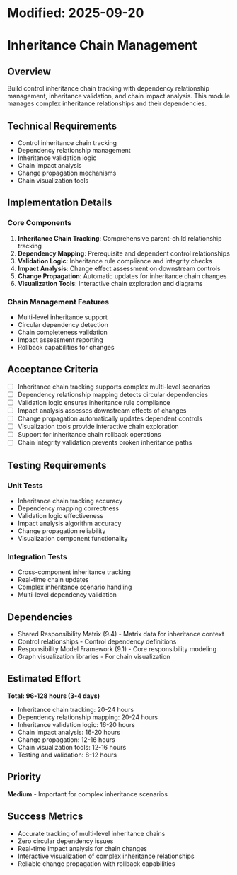 # Modified: 2025-09-20

# Inheritance Chain Management

## Overview
Build control inheritance chain tracking with dependency relationship management, inheritance validation, and chain impact analysis. This module manages complex inheritance relationships and their dependencies.

## Technical Requirements
- Control inheritance chain tracking
- Dependency relationship management
- Inheritance validation logic
- Chain impact analysis
- Change propagation mechanisms
- Chain visualization tools

## Implementation Details

### Core Components
1. **Inheritance Chain Tracking**: Comprehensive parent-child relationship tracking
2. **Dependency Mapping**: Prerequisite and dependent control relationships
3. **Validation Logic**: Inheritance rule compliance and integrity checks
4. **Impact Analysis**: Change effect assessment on downstream controls
5. **Change Propagation**: Automatic updates for inheritance chain changes
6. **Visualization Tools**: Interactive chain exploration and diagrams

### Chain Management Features
- Multi-level inheritance support
- Circular dependency detection
- Chain completeness validation
- Impact assessment reporting
- Rollback capabilities for changes

## Acceptance Criteria
- [ ] Inheritance chain tracking supports complex multi-level scenarios
- [ ] Dependency relationship mapping detects circular dependencies
- [ ] Validation logic ensures inheritance rule compliance
- [ ] Impact analysis assesses downstream effects of changes
- [ ] Change propagation automatically updates dependent controls
- [ ] Visualization tools provide interactive chain exploration
- [ ] Support for inheritance chain rollback operations
- [ ] Chain integrity validation prevents broken inheritance paths

## Testing Requirements

### Unit Tests
- Inheritance chain tracking accuracy
- Dependency mapping correctness
- Validation logic effectiveness
- Impact analysis algorithm accuracy
- Change propagation reliability
- Visualization component functionality

### Integration Tests
- Cross-component inheritance tracking
- Real-time chain updates
- Complex inheritance scenario handling
- Multi-level dependency validation

## Dependencies
- Shared Responsibility Matrix (9.4) - Matrix data for inheritance context
- Control relationships - Control dependency definitions
- Responsibility Model Framework (9.1) - Core responsibility modeling
- Graph visualization libraries - For chain visualization

## Estimated Effort
**Total: 96-128 hours (3-4 days)**
- Inheritance chain tracking: 20-24 hours
- Dependency relationship mapping: 20-24 hours
- Inheritance validation logic: 16-20 hours
- Chain impact analysis: 16-20 hours
- Change propagation: 12-16 hours
- Chain visualization tools: 12-16 hours
- Testing and validation: 8-12 hours

## Priority
**Medium** - Important for complex inheritance scenarios

## Success Metrics
- Accurate tracking of multi-level inheritance chains
- Zero circular dependency issues
- Real-time impact analysis for chain changes
- Interactive visualization of complex inheritance relationships
- Reliable change propagation with rollback capabilities
